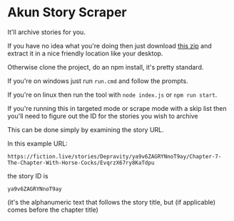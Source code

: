 # Akun Story Scraper

It'll archive stories for you.

If you have no idea what you're doing then just download [this zip](https://my.mixtape.moe/pzkkcp.zip) and extract it in a nice friendly location like your desktop.

Otherwise clone the project, do an npm install, it's pretty standard.

If you're on windows just run `run.cmd` and follow the prompts.

If you're on linux then run the tool with `node index.js` or `npm run start`.

If you're running this in targeted mode or scrape mode with a skip list then you'll need to figure out the ID for the stories you wish to archive

This can be done simply by examining the story URL.

In this example URL:
```
https://fiction.live/stories/Depravity/ya9v6ZAGRYNnoT9ay/Chapter-7-The-Chapter-With-Horse-Cocks/EvqrzX67ry8KaTdpu
```
the story ID is
```
ya9v6ZAGRYNnoT9ay
```

(it's the alphanumeric text that follows the story title, but (if applicable) comes before the chapter title)
